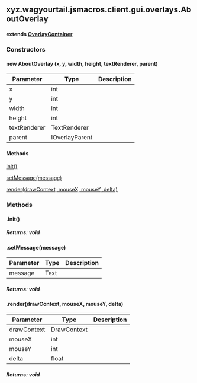 

xyz.wagyourtail.jsmacros.client.gui.overlays.AboutOverlay
---------------------------------------------------------

#### extends [OverlayContainer](1.9.2/xyz/wagyourtail/wagyourgui/overlays/OverlayContainer.html)

### Constructors

#### new AboutOverlay (x, y, width, height, textRenderer, parent)

| Parameter | Type | Description |
|---|---|---|
| x | int |  |
| y | int |  |
| width | int |  |
| height | int |  |
| textRenderer | TextRenderer |  |
| parent | IOverlayParent |  |



#### Methods

[init()](#init-)


[setMessage(message)](#setMessage-Text-)


[render(drawContext, mouseX, mouseY, delta)](#render-DrawContext-int-int-float-)



### Methods

#### .init()


##### Returns: void



#### .setMessage(message)

| Parameter | Type | Description |
|---|---|---|
| message | Text |  |

##### Returns: void



#### .render(drawContext, mouseX, mouseY, delta)

| Parameter | Type | Description |
|---|---|---|
| drawContext | DrawContext |  |
| mouseX | int |  |
| mouseY | int |  |
| delta | float |  |

##### Returns: void





